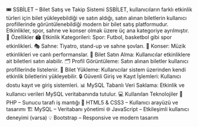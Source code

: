 🎟️ SSBİLET – Bilet Satış ve Takip Sistemi SSBİLET, kullanıcıların farklı etkinlik türleri için bilet yükleyebildiği ve satın aldığı, satın alınan biletlerin kullanıcı profillerinde görüntülenebildiği modern bir bilet satış platformudur. Etkinlikler, spor, sahne ve konser olmak üzere üç ana kategoriye ayrılmıştır. 🌟 Özellikler 🏟️ Etkinlik Kategorileri: Spor: Futbol, basketbol gibi spor etkinlikleri. 🎭 Sahne: Tiyatro, stand-up ve sahne şovları. 🎵 Konser: Müzik etkinlikleri ve canlı performanslar. 🛒 Bilet Satın Alma: Kullanıcılar etkinliklere ait biletleri satın alabilir. 🗂️ Profil Görüntüleme: Satın alınan biletler kullanıcı profillerinde listelenir. 📁 Bilet Yükleme: Kullanıcılar sistem üzerinden kendi etkinlik biletlerini yükleyebilir. 🔒 Güvenli Giriş ve Kayıt İşlemleri: Kullanıcı dostu kayıt ve giriş sistemleri. 📊 MySQL Tabanlı Veri Saklama: Etkinlik ve kullanıcı verileri MySQL veritabanında tutulur. 💻 Kullanılan Teknolojiler 🐘 PHP – Sunucu tarafı iş mantığı 🎨 HTML5 & CSS3 – Kullanıcı arayüzü ve tasarımı 🏗️ MySQL – Veritabanı yönetimi 🌐 JavaScript – Etkileşimli kullanıcı deneyimi (varsa) 💡 Bootstrap – Responsive ve modern tasarım
